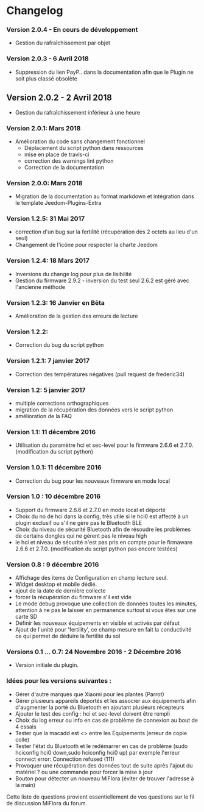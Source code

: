 # Changelog

### Version 2.0.4 - En cours de développement
* Gestion du rafraîchissement par objet

### Version 2.0.3 - 6 Avril 2018
* Suppression du lien PayP.. dans la documentation afin que le Plugin ne soit plus classé obsolète

## Version 2.0.2 - 2 Avril 2018
* Gestion du rafraîchissement inférieur à une heure

### Version 2.0.1: Mars 2018

* Amélioration du code sans changement fonctionnel
  * Déplacement du script python dans ressources
  * mise en place de travis-ci
  * correction des warnings lint python
  * Correction de la documentation

### Version 2.0.0: Mars 2018

* Migration de la documentation au format markdown et intégration dans le template Jeedom-Plugins-Extra

### Version 1.2.5: 31 Mai 2017

* correction d'un bug sur la fertilité (récupération des 2 octets au lieu d'un seul)
* Changement de l'icône pour respecter la charte Jeedom

### Version 1.2.4: 18 Mars 2017

* Inversions du change log pour plus de lisibilité
* Gestion du firmware 2.9.2 - inversion du test seul 2.6.2 est géré avec l'ancienne méthode

### Version 1.2.3: 16 Janvier en Bêta

* Amélioration de la gestion des erreurs de lecture

### Version 1.2.2:

* Correction du bug du script python

### Version 1.2.1: 7 janvier 2017

* Correction des températures négatives (pull request de frederic34)

### Version 1.2: 5 janvier 2017

* multiple corrections orthographiques
* migration de la récupération des données vers le script python
* amélioration de la FAQ

### Version 1.1: 11 décembre 2016

* Utilisation du paramètre hci et sec-level pour le firmware 2.6.6 et 2.7.0. (modification du script python)

### Version 1.0.1: 11 décembre 2016

* Correction du bug pour les nouveaux firmware en mode local

### Version 1.0 : 10 décembre 2016

* Support du firmware 2.6.6 et 2.7.0 en mode local et déporté
* Choix du no de hci dans la config, très utile si le hci0 est affecté à un plugin exclusif ou s'il ne gère pas le Bluetooth BLE
* Choix du niveau de sécurité Bluetooth afin de résoudre les problèmes de certains dongles qui ne gèrent pas le niveau high
* le hci et niveau de sécurité n'est pas pris en compte pour le firmaware 2.6.6 et 2.7.0. (modification du script python pas encore testées)

### Version 0.8 : 9 décembre 2016

* Affichage des items de Configuration en champ lecture seul.
* Widget desktop et mobile dédié.
* ajout de la date de dernière collecte
* forcer la récupération du firmware s'il est vide
* Le mode debug provoque une collection de données toutes les minutes, attention à ne pas le laisser en permanence surtout si vous êtes sur une carte SD
* Définir les nouveaux équipements en visible et activés par défaut
* Ajout de l'unité pour 'fertility', ce champ mesure en fait la conductivité ce qui permet de déduire la fertilité du sol

### Versions 0.1 ... 0.7: 24 Novembre 2016 - 2 Décembre 2016

* Version initiale du plugin.

### Idées pour les versions suivantes :

* Gérer d'autre marques que Xiaomi pour les plantes (Parrot)
* Gérer plusieurs appareils déportés et les associer aux équipements afin d'augmenter la porté du Bluetooth en ajoutant plusieurs récepteurs
* Ajouter le test des config : hci et sec-level doivent être rempli
* Choix du log erreur ou info en cas de problème de connexion au bout de 4 essais
* Tester que la macadd est <> entre les Équipements (erreur de copie colle)
* Tester l'état du Bluetooth et le redémarrer en cas de problème (sudo hciconfig hci0 down,sudo hciconfig hci0 up) par exemple l'erreur connect error: Connection refused (111)
* Provoquer une récupération des données tout de suite après l'ajout du matériel ? ou une commande pour forcer la mise à jour
* Bouton pour détecter un nouveau MiFlora (éviter de trouver l'adresse à la main)

Cette liste de questions provient essentiellement de vos questions sur le fil de discussion MiFlora du forum.

